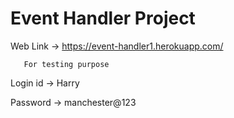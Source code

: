 # Event Handler Project

Web Link -> https://event-handler1.herokuapp.com/


       For testing purpose 

Login id -> Harry

Password -> manchester@123
